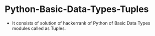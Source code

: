# Python-Basic-Data-Types-Tuples
- It consists of solution of hackerrank of Python of Basic Data Types modules called as Tuples.
